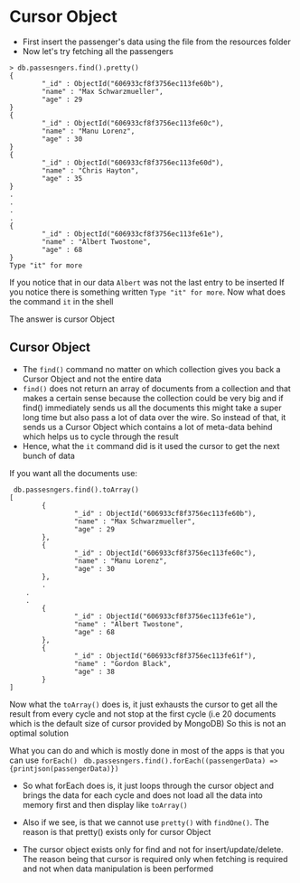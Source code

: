 # Cursor Object
* First insert the passenger's data using the file from the resources folder
* Now let's try fetching all the passengers
```
> db.passesngers.find().pretty()
{
        "_id" : ObjectId("606933cf8f3756ec113fe60b"),
        "name" : "Max Schwarzmueller",
        "age" : 29
}
{
        "_id" : ObjectId("606933cf8f3756ec113fe60c"),
        "name" : "Manu Lorenz",
        "age" : 30
}
{
        "_id" : ObjectId("606933cf8f3756ec113fe60d"),
        "name" : "Chris Hayton",
        "age" : 35
}
.
.
.
.
{
        "_id" : ObjectId("606933cf8f3756ec113fe61e"),
        "name" : "Albert Twostone",
        "age" : 68
}
Type "it" for more
```
If you notice that in our data `Albert` was not the last entry to be inserted
If you notice there is something written `Type "it" for more`. Now what does the command `it` in the shell

The answer is cursor Object

## Cursor Object
* The `find()` command no matter on which collection gives you back a Cursor Object and not the entire data
* `find()` does not return an array of documents from a collection and that makes a certain sense because the collection could be very big and if find() immediately sends us all the documents this might take a super long time but also pass a lot of data over the wire.
  So instead of that, it sends us a Cursor Object which contains a lot of meta-data behind which helps us to cycle through the result
* Hence, what the `it` command did is it used the cursor to get the next bunch of data

If you want all the documents use:
```
 db.passesngers.find().toArray()
[
        {
                "_id" : ObjectId("606933cf8f3756ec113fe60b"),
                "name" : "Max Schwarzmueller",
                "age" : 29
        },
        {
                "_id" : ObjectId("606933cf8f3756ec113fe60c"),
                "name" : "Manu Lorenz",
                "age" : 30
        },
        .
	.
	.
        {
                "_id" : ObjectId("606933cf8f3756ec113fe61e"),
                "name" : "Albert Twostone",
                "age" : 68
        },
        {
                "_id" : ObjectId("606933cf8f3756ec113fe61f"),
                "name" : "Gordon Black",
                "age" : 38
        }
]
```
Now what the `toArray()` does is, it just exhausts the cursor to get all the result from every cycle and not stop at the first cycle (i.e 20 documents which is the default size of cursor provided by MongoDB)
So this is not an optimal solution

What you can do and which is mostly done in most of the apps is that you can use `forEach()`
` db.passesngers.find().forEach((passengerData) => {printjson(passengerData)})`
* So what forEach does is, it just loops through the cursor object and brings the data for each cycle and does not load all the data into memory first and then display like `toArray()`

* Also if we see, is that we cannot use `pretty()` with `findOne()`. The reason is that pretty() exists only for cursor Object 
* The cursor object exists only for find and not for insert/update/delete. The reason being that cursor is required only when fetching is required and not when data manipulation is been performed